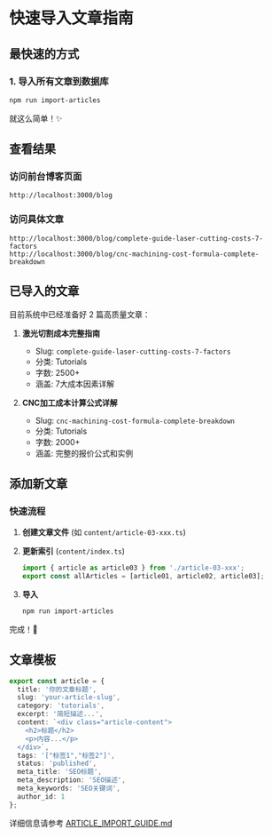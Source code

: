# 快速导入文章指南

## 最快速的方式

### 1. 导入所有文章到数据库

```bash
npm run import-articles
```

就这么简单！✨

## 查看结果

### 访问前台博客页面
```
http://localhost:3000/blog
```

### 访问具体文章
```
http://localhost:3000/blog/complete-guide-laser-cutting-costs-7-factors
http://localhost:3000/blog/cnc-machining-cost-formula-complete-breakdown
```

## 已导入的文章

目前系统中已经准备好 2 篇高质量文章：

1. **激光切割成本完整指南**
   - Slug: `complete-guide-laser-cutting-costs-7-factors`
   - 分类: Tutorials
   - 字数: 2500+
   - 涵盖: 7大成本因素详解

2. **CNC加工成本计算公式详解**
   - Slug: `cnc-machining-cost-formula-complete-breakdown`
   - 分类: Tutorials
   - 字数: 2000+
   - 涵盖: 完整的报价公式和实例

## 添加新文章

### 快速流程

1. **创建文章文件** (如 `content/article-03-xxx.ts`)
   
2. **更新索引** (`content/index.ts`)
   ```typescript
   import { article as article03 } from './article-03-xxx';
   export const allArticles = [article01, article02, article03];
   ```

3. **导入**
   ```bash
   npm run import-articles
   ```

完成！🎉

## 文章模板

```typescript
export const article = {
  title: '你的文章标题',
  slug: 'your-article-slug',
  category: 'tutorials',
  excerpt: '简短描述...',
  content: `<div class="article-content">
    <h2>标题</h2>
    <p>内容...</p>
  </div>`,
  tags: '["标签1","标签2"]',
  status: 'published',
  meta_title: 'SEO标题',
  meta_description: 'SEO描述',
  meta_keywords: 'SEO关键词',
  author_id: 1
};
```

详细信息请参考 [ARTICLE_IMPORT_GUIDE.md](./ARTICLE_IMPORT_GUIDE.md)














